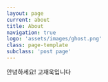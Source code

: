 ```yaml
---
layout: page
current: about
title: About
navigation: true
logo: 'assets/images/ghost.png'
class: page-template
subclass: 'post page'
---
```


안녕하세요! 고재욱입니다

